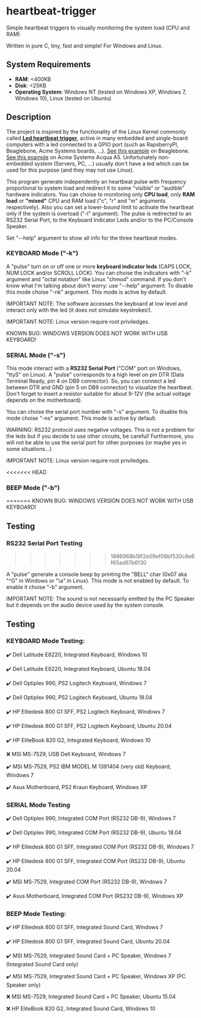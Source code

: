 # heartbeat-trigger
Simple heartbeat triggers to visually monitoring the system load (CPU and RAM)

Written in pure C, tiny, fast and simple! For Windows and Linux.

## System Requirements ##
 - **RAM**: <400KB
 - **Disk**: <25KB
 - **Operating System**: Windows NT (tested on Windows XP, Windows 7, Windows 10), Linux (tested on Ubuntu)


## Description ##

The project is inspired by the functionality of the Linux Kernel commonly called [**Led heartbeat trigger**](https://www.kernel.org/doc/Documentation/devicetree/bindings/leds/common.yaml), active in many embedded and single-board computers with a led connected to a GPIO port (such as RapsberryPI, Beaglebone, Acme Systems boards, ...). [See this example](https://www.youtube.com/watch?v=9Z4ZTovtFKk) on Beaglebone. [See this example](https://www.youtube.com/watch?v=1mVWwjhSKhU) on Acme Systems Acqua A5. Unfortunately non-embedded system (Servers, PC, ...) usually don't have a led which can be used for this purpose (and they may not use Linux).

This program generate independently an heartbeat pulse with frequency proportional to system load and redirect it to some "visible" or "audible" hardware indicators.
You can choise to monitoring only **CPU load**, only **RAM load** or **"mixed"** CPU and RAM load ("c", "r" and "m" arguments respectively). Also you can set a lower-bound limit to activate the heartbeat only if the system is overload ("-l" argument).
The pulse is redirected to an RS232 Serial Port, to the Keyboard Indicator Leds and/or to the PC/Console Speaker.

Set "\-\-help" argument to show all info for the three heartbeat modes.

### KEYBOARD Mode ("-k") ###

A "pulse" turn on or off one or more **keyboard indicator leds** (CAPS LOCK, NUM LOCK and/or SCROLL LOCK). You can choise the indicators with "-k" argument and "octal notation" like Linux "chmod" command. If you don't know what I'm talking about don't worry: use "\-\-help" argument. To disable this mode choise "-nk" argument. This mode is active by default.

IMPORTANT NOTE: The software accesses the keyboard at low level and interact only with the led (it does not simulate keystrokes!).

IMPORTANT NOTE: Linux version require root priviledges.

KNOWN BUG: WINDOWS VERSION DOES NOT WORK WITH USB KEYBOARD!

### SERIAL Mode ("-s")

This mode interact with a **RS232 Serial Port** ("COM" port on Windows, "ttyS" on Linux).
A "pulse" corresponds to a high level on pin DTR (Data Terminal Ready, pin 4 on DB9 connector). So, you can connect a led between DTR and GND (pin 5 on DB9 connector) to visualize the heartbeat. Don't forget to insert a resistor suitable for about 9-12V (the actual voltage depends on the motherboard).

You can choise the serial port number with "-s" argument. To disable this mode choise "-ns" argument. This mode is active by default.

WARNING: RS232 protocol uses negative voltages. This is not a problem for the leds but if you decide to use other circuits, be careful! Furthermore, you will not be able to use the serial port for other purposes (or maybe yes in some situations...)

IMPORTANT NOTE: Linux version require root priviledges.

<<<<<<< HEAD
### BEEP Mode ("-b") ###
=======
KNOWN BUG: WINDOWS VERSION DOES NOT WORK WITH USB KEYBOARD!

## Testing

### RS232 Serial Port Testing
>>>>>>> 1886968b18f2e09ef08bf530c8e6f65ad67b6f30

A "pulse" generate a console beep by printing the "BELL" char (0x07 aka "^G" in Windows or "\a" in Linux). This mode is not enabled by default. To enable it choise "-b" argument.

IMPORTANT NOTE: The sound is not necessarily emitted by the PC Speaker but it depends on the audio device used by the system console.

## Testing

### KEYBOARD Mode Testing:

:heavy_check_mark: Dell Latitude E6220, Integrated Keyboard, Windows 10

:heavy_check_mark: Dell Latitude E6220, Integrated Keyboard, Ubuntu 18.04

:heavy_check_mark: Dell Optiplex 990, PS2 Logitech Keyboard, Windows 7

:heavy_check_mark: Dell Optiplex 990, PS2 Logitech Keyboard, Ubuntu 18.04

:heavy_check_mark: HP Elitedesk 800 G1 SFF, PS2 Logitech Keyboard, Windows 7

:heavy_check_mark: HP Elitedesk 800 G1 SFF, PS2 Logitech Keyboard, Ubuntu 20.04

:heavy_check_mark: HP EliteBook 820 G2, Integrated Keyboard, Windows 10

:x: MSI MS-7529, USB Dell Keyboard, Windows 7

:heavy_check_mark: MSI MS-7529, PS2 IBM MODEL M 1391404 (very old) Keyboard, Windows 7

:heavy_check_mark: Asus Motherboard, PS2 Kraun Keyboard, Windows XP

### SERIAL Mode Testing

:heavy_check_mark: Dell Optiplex 990, Integrated COM Port (RS232 DB-9), Windows 7

:heavy_check_mark: Dell Optiplex 990, Integrated COM Port (RS232 DB-9), Ubuntu 18.04

:heavy_check_mark: HP Elitedesk 800 G1 SFF, Integrated COM Port (RS232 DB-9), Windows 7

:heavy_check_mark: HP Elitedesk 800 G1 SFF, Integrated COM Port (RS232 DB-9), Ubuntu 20.04

:heavy_check_mark: MSI MS-7529, Integrated COM Port (RS232 DB-9), Windows 7

:heavy_check_mark: Asus Motherboard, Integrated COM Port (RS232 DB-9), Windows XP

### BEEP Mode Testing:

:heavy_check_mark: HP Elitedesk 800 G1 SFF, Integrated Sound Card, Windows 7

:heavy_check_mark: HP Elitedesk 800 G1 SFF, Integrated Sound Card, Ubuntu 20.04

:heavy_check_mark: MSI MS-7529, Integrated Sound Card + PC Speaker, Windows 7 (Integrated Sound Card only)

:heavy_check_mark: MSI MS-7529, Integrated Sound Card + PC Speaker, Windows XP (PC Speaker only)

:x: MSI MS-7529, Integrated Sound Card + PC Speaker, Ubuntu 15.04

:x: HP EliteBook 820 G2, Integrated Sound Card, Windows 10